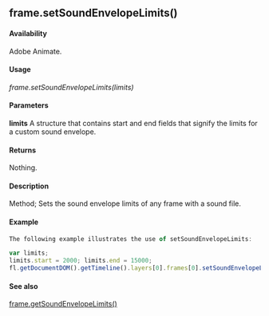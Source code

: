 ## frame.setSoundEnvelopeLimits()

#### Availability

Adobe Animate.

#### Usage

*frame.setSoundEnvelopeLimits(limits)*

#### Parameters

**limits** A structure that contains start and end fields that signify the limits for a custom sound envelope.

#### Returns

Nothing.

#### Description

Method; Sets the sound envelope limits of any frame with a sound file.

#### Example

```javascript
The following example illustrates the use of setSoundEnvelopeLimits:

var limits;
limits.start = 2000; limits.end = 15000; 
fl.getDocumentDOM().getTimeline().layers[0].frames[0].setSoundEnvelopeLimits(limits);

```
#### See also

[frame.getSoundEnvelopeLimits()](../Frame_object/frame9.md)
